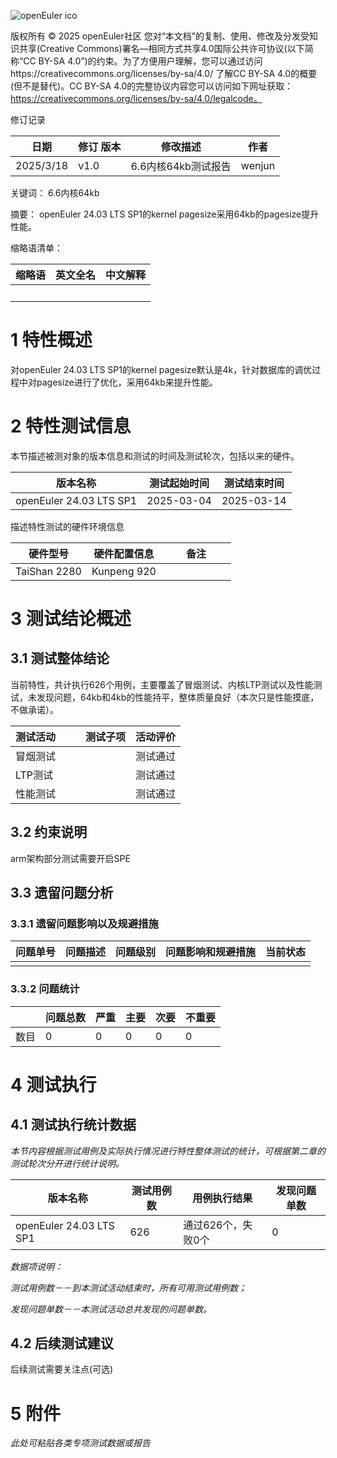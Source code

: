 ![openEuler ico](../../images/openEuler.png)

版权所有 © 2025  openEuler社区
您对“本文档”的复制、使用、修改及分发受知识共享(Creative Commons)署名—相同方式共享4.0国际公共许可协议(以下简称“CC BY-SA 4.0”)的约束。为了方便用户理解，您可以通过访问https://creativecommons.org/licenses/by-sa/4.0/ 了解CC BY-SA 4.0的概要 (但不是替代)。CC BY-SA 4.0的完整协议内容您可以访问如下网址获取：https://creativecommons.org/licenses/by-sa/4.0/legalcode。

修订记录

| 日期      | 修订   版本 | 修改描述                | 作者   |
| --------- | ----------- | ----------------------- | ------ |
| 2025/3/18 | v1.0        | 6.6内核64kb测试报告 | wenjun |

关键词：  6.6内核64kb

摘要：
openEuler 24.03 LTS SP1的kernel pagesize采用64kb的pagesize提升性能。

缩略语清单：

| 缩略语 | 英文全名          | 中文解释            |
| ------ | -------------- | ------------------- |
|    　　　|    　| 　　 |

# 1     特性概述

对openEuler 24.03 LTS SP1的kernel pagesize默认是4k，针对数据库的调优过程中对pagesize进行了优化，采用64kb来提升性能。


# 2     特性测试信息

本节描述被测对象的版本信息和测试的时间及测试轮次，包括以来的硬件。

| 版本名称            | 测试起始时间 | 测试结束时间 |
| ------------------- | ------------ | ------------ |
| openEuler 24.03 LTS SP1 | 2025-03-04   | 2025-03-14   |

描述特性测试的硬件环境信息

| 硬件型号         | 硬件配置信息             | 备注                   |
| ---------------- | ------------------------ | ---------------------- |
| TaiShan 2280     |     Kunpeng 920       | 　　　　　　 |

# 3     测试结论概述

## 3.1   测试整体结论

当前特性，共计执行626个用例，主要覆盖了冒烟测试、内核LTP测试以及性能测试，未发现问题，64kb和4kb的性能持平，整体质量良好（本次只是性能摸底，不做承诺）。


| 测试活动      |　　测试子项  | 活动评价  |
| ------------ | --------- | -------- |
| 冒烟测试     |            | 测试通过 |
| LTP测试     |            | 测试通过 |
| 性能测试     |            | 测试通过 |


## 3.2   约束说明

arm架构部分测试需要开启SPE

## 3.3   遗留问题分析

### 3.3.1 遗留问题影响以及规避措施

| 问题单号 | 问题描述 | 问题级别 | 问题影响和规避措施 | 当前状态 |
| -------- | -------- | -------- | ------------------ | -------- |
|          |          |          |                    |          |

### 3.3.2 问题统计

|        | 问题总数 | 严重 | 主要 | 次要 | 不重要 |
| ------ | -------- | ---- | ---- | ---- | ------ |
| 数目   |   0      | 0    |  0   |  0   |   0     |

# 4     测试执行

## 4.1   测试执行统计数据

*本节内容根据测试用例及实际执行情况进行特性整体测试的统计，可根据第二章的测试轮次分开进行统计说明。*

| 版本名称            | 测试用例数 | 用例执行结果       | 发现问题单数 |
| ------------------- | ---------- | ------------------ | ------------ |
| openEuler 24.03 LTS SP1 | 626        | 通过626个，失败0个 |   0            |

*数据项说明：*

*测试用例数－－到本测试活动结束时，所有可用测试用例数；*

*发现问题单数－－本测试活动总共发现的问题单数。*

## 4.2   后续测试建议

后续测试需要关注点(可选)

# 5     附件

*此处可粘贴各类专项测试数据或报告*
